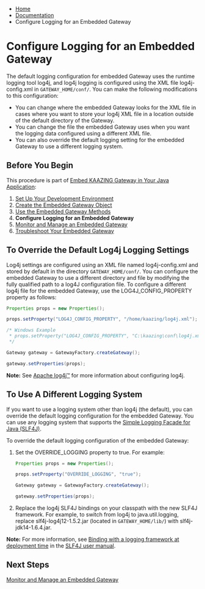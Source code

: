 -   [Home](../../index.md)
-   [Documentation](../index.md)
-   Configure Logging for an Embedded Gateway

Configure Logging for an Embedded Gateway
=======================================================================

The default logging configuration for embedded Gateway uses the runtime logging tool log4j, and log4j logging is configured using the XML file log4j-config.xml in `GATEWAY_HOME/conf/`. You can make the following modifications to this configuration:

-   You can change where the embedded Gateway looks for the XML file in cases where you want to store your log4j XML file in a location outside of the default directory of the Gateway.
-   You can change the file the embedded Gateway uses when you want the logging data configured using a different XML file.
-   You can also override the default logging setting for the embedded Gateway to use a different logging system.

Before You Begin
----------------

This procedure is part of [Embed KAAZING Gateway in Your Java Application](../embedded-gateway/o_embedded_gateway.md):

1.  [Set Up Your Development Environment](../embedded-gateway/p_embedded_gateway_setup.md)
2.  [Create the Embedded Gateway Object](../embedded-gateway/p_embedded_gateway_object.md)
3.  [Use the Embedded Gateway Methods](../embedded-gateway/p_embedded_gateway_methods.md)
4.  **Configure Logging for an Embedded Gateway**
5.  [Monitor and Manage an Embedded Gateway](../embedded-gateway/p_embedded_gateway_monitor.md)
6.  [Troubleshoot Your Embedded Gateway](../embedded-gateway/p_embedded_gateway_troubleshoot.md)

To Override the Default Log4j Logging Settings
----------------------------------------------

Log4j settings are configured using an XML file named log4j-config.xml and stored by default in the directory `GATEWAY_HOME/conf/`. You can configure the embedded Gateway to use a different directory and file by modifying the fully qualified path to a log4J configuration file. To configure a different log4j file for the embedded Gateway, use the LOG4J\_CONFIG\_PROPERTY property as follows:

``` java
Properties props = new Properties();

props.setProperty("LOG4J_CONFIG_PROPERTY", "/home/kaazing/log4j.xml");

/* Windows Example
 * props.setProperty("LOG4J_CONFIG_PROPERTY", "C:\kaazing\conf\log4j.xml");
 */

Gateway gateway = GatewayFactory.createGateway();

gateway.setProperties(props);
```

**Note:** See [Apache log4j™](http://logging.apache.org/log4j/) for more information about configuring log4j.

To Use A Different Logging System
---------------------------------

If you want to use a logging system other than log4j (the default), you can override the default logging configuration for the embedded Gateway. You can use any logging system that supports the [Simple Logging Facade for Java (SLF4J)](http://www.slf4j.org/).

To override the default logging configuration of the embedded Gateway:

1.  Set the OVERRIDE\_LOGGING property to true. For example:

    ``` java
    Properties props = new Properties();

    props.setProperty("OVERRIDE_LOGGING", "true");

    Gateway gateway = GatewayFactory.createGateway();

    gateway.setProperties(props);
    ```

2.  Replace the log4j SLF4J bindings on your classpath with the new SLF4J framework. For example, to switch from log4j to java.util.logging, replace slf4j-log4j12-1.5.2.jar (located in `GATEWAY_HOME/lib/`) with slf4j-jdk14-1.6.4.jar.

**Note:** For more information, see [Binding with a logging framework at deployment time](http://www.slf4j.org/manual.html#binding) in the [SLF4J user manual](http://www.slf4j.org/manual.html).

Next Steps
----------

[Monitor and Manage an Embedded Gateway](../embedded-gateway/p_embedded_gateway_monitor.md)
